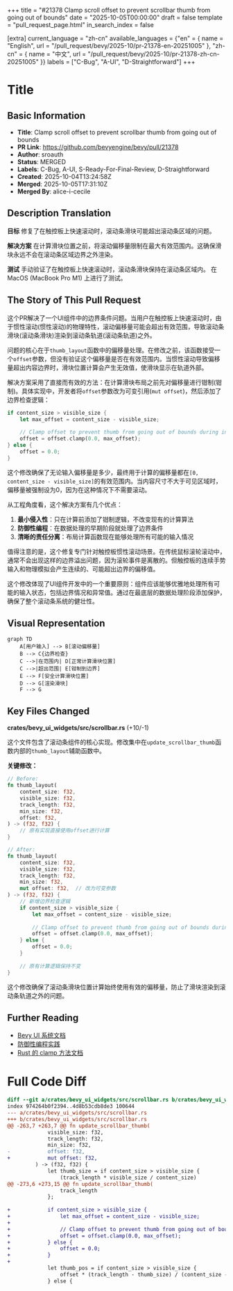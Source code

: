 +++
title = "#21378 Clamp scroll offset to prevent scrollbar thumb from going out of bounds"
date = "2025-10-05T00:00:00"
draft = false
template = "pull_request_page.html"
in_search_index = false

[extra]
current_language = "zh-cn"
available_languages = {"en" = { name = "English", url = "/pull_request/bevy/2025-10/pr-21378-en-20251005" }, "zh-cn" = { name = "中文", url = "/pull_request/bevy/2025-10/pr-21378-zh-cn-20251005" }}
labels = ["C-Bug", "A-UI", "D-Straightforward"]
+++

# Title

## Basic Information
- **Title**: Clamp scroll offset to prevent scrollbar thumb from going out of bounds
- **PR Link**: https://github.com/bevyengine/bevy/pull/21378
- **Author**: sroauth
- **Status**: MERGED
- **Labels**: C-Bug, A-UI, S-Ready-For-Final-Review, D-Straightforward
- **Created**: 2025-10-04T13:24:58Z
- **Merged**: 2025-10-05T17:31:10Z
- **Merged By**: alice-i-cecile

## Description Translation
**目标**
修复了在触控板上快速滚动时，滚动条滑块可能超出滚动条区域的问题。

**解决方案**
在计算滑块位置之前，将滚动偏移量限制在最大有效范围内。这确保滑块永远不会在滚动条区域边界之外渲染。

**测试**
手动验证了在触控板上快速滚动时，滚动条滑块保持在滚动条区域内。
在 MacOS (MacBook Pro M1) 上进行了测试。

## The Story of This Pull Request

这个PR解决了一个UI组件中的边界条件问题。当用户在触控板上快速滚动时，由于惯性滚动(惯性滚动)的物理特性，滚动偏移量可能会超出有效范围，导致滚动条滑块(滚动条滑块)渲染到滚动条轨道(滚动条轨道)之外。

问题的核心在于`thumb_layout`函数中的偏移量处理。在修改之前，该函数接受一个`offset`参数，但没有验证这个偏移量是否在有效范围内。当惯性滚动导致偏移量超出内容边界时，滑块位置计算会产生无效值，使滑块显示在轨道外部。

解决方案采用了直接而有效的方法：在计算滑块布局之前先对偏移量进行钳制(钳制)。具体实现中，开发者将`offset`参数改为可变引用(`mut offset`)，然后添加了边界检查逻辑：

```rust
if content_size > visible_size {
    let max_offset = content_size - visible_size;
    
    // Clamp offset to prevent thumb from going out of bounds during inertial scroll
    offset = offset.clamp(0.0, max_offset);
} else {
    offset = 0.0;
}
```

这个修改确保了无论输入偏移量是多少，最终用于计算的偏移量都在`[0, content_size - visible_size]`的有效范围内。当内容尺寸不大于可见区域时，偏移量被强制设为0，因为在这种情况下不需要滚动。

从工程角度看，这个解决方案有几个优点：
1. **最小侵入性**：只在计算前添加了钳制逻辑，不改变现有的计算算法
2. **防御性编程**：在数据处理的早期阶段就处理了边界条件
3. **清晰的责任分离**：布局计算函数现在能够处理所有可能的输入情况

值得注意的是，这个修复专门针对触控板惯性滚动场景。在传统鼠标滚轮滚动中，通常不会出现这样的边界溢出问题，因为滚轮事件是离散的。但触控板的连续手势输入和物理模拟会产生连续的、可能超出边界的偏移值。

这个修改体现了UI组件开发中的一个重要原则：组件应该能够优雅地处理所有可能的输入状态，包括边界情况和异常值。通过在最底层的数据处理阶段添加保护，确保了整个滚动条系统的健壮性。

## Visual Representation

```mermaid
graph TD
    A[用户输入] --> B[滚动偏移量]
    B --> C{边界检查}
    C -->|在范围内| D[正常计算滑块位置]
    C -->|超出范围| E[钳制到边界]
    E --> F[安全计算滑块位置]
    D --> G[渲染滑块]
    F --> G
```

## Key Files Changed

**crates/bevy_ui_widgets/src/scrollbar.rs** (+10/-1)

这个文件包含了滚动条组件的核心实现。修改集中在`update_scrollbar_thumb`函数内部的`thumb_layout`辅助函数中。

**关键修改：**

```rust
// Before:
fn thumb_layout(
    content_size: f32,
    visible_size: f32,
    track_length: f32,
    min_size: f32,
    offset: f32,
) -> (f32, f32) {
    // 原有实现直接使用offset进行计算
}

// After:
fn thumb_layout(
    content_size: f32,
    visible_size: f32,
    track_length: f32,
    min_size: f32,
    mut offset: f32,  // 改为可变参数
) -> (f32, f32) {
    // 新增边界检查逻辑
    if content_size > visible_size {
        let max_offset = content_size - visible_size;
        
        // Clamp offset to prevent thumb from going out of bounds during inertial scroll
        offset = offset.clamp(0.0, max_offset);
    } else {
        offset = 0.0;
    }
    
    // 原有计算逻辑保持不变
}
```

这个修改确保了滚动条滑块位置计算始终使用有效的偏移量，防止了滑块渲染到滚动条轨道之外的问题。

## Further Reading

- [Bevy UI 系统文档](https://docs.rs/bevy_ui/latest/bevy_ui/)
- [防御性编程实践](https://en.wikipedia.org/wiki/Defensive_programming)
- [Rust 的 clamp 方法文档](https://doc.rust-lang.org/std/primitive.f32.html#method.clamp)

# Full Code Diff
```diff
diff --git a/crates/bevy_ui_widgets/src/scrollbar.rs b/crates/bevy_ui_widgets/src/scrollbar.rs
index 974264b0f2394..4d8b53cdb8de3 100644
--- a/crates/bevy_ui_widgets/src/scrollbar.rs
+++ b/crates/bevy_ui_widgets/src/scrollbar.rs
@@ -263,7 +263,7 @@ fn update_scrollbar_thumb(
             visible_size: f32,
             track_length: f32,
             min_size: f32,
-            offset: f32,
+            mut offset: f32,
         ) -> (f32, f32) {
             let thumb_size = if content_size > visible_size {
                 (track_length * visible_size / content_size)
@@ -273,6 +273,15 @@ fn update_scrollbar_thumb(
                 track_length
             };
 
+            if content_size > visible_size {
+                let max_offset = content_size - visible_size;
+
+                // Clamp offset to prevent thumb from going out of bounds during inertial scroll
+                offset = offset.clamp(0.0, max_offset);
+            } else {
+                offset = 0.0;
+            }
+
             let thumb_pos = if content_size > visible_size {
                 offset * (track_length - thumb_size) / (content_size - visible_size)
             } else {
```